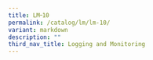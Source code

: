 ```yaml
---
title: LM᠆10
permalink: /catalog/lm/lm-10/
variant: markdown
description: ""
third_nav_title: Logging and Monitoring
---
```


